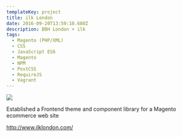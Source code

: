 ```yaml
---
templateKey: project
title: ilk London
date: 2016-09-20T13:59:10.680Z
description: BBH London + ilk
tags:
  - Magento (PHP/XML)
  - CSS
  - JavaScript ES6
  - Magento
  - NPM
  - PostCSS
  - RequireJS
  - Vagrant
---
```


![](/img/ilk.jpg)

Established a Frontend theme and component library for a Magento ecommerce web
site

<http://www.ilklondon.com/>
